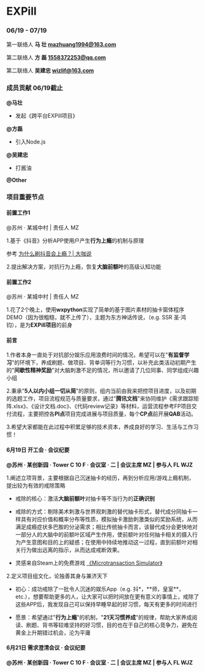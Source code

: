 # EXPill

### 06/19 - 07/19

第一联络人    **马   壮    mazhuang1994@163.com**

第二联络人    **方   磊    1558372253@qq.com**

第二联络人    **吴建忠   wizlif@163.com**   

### 成员贡献  06/19截止

**@马壮**

- 发起《跨平台EXPill项目》

**@方磊**

- 引入Node.js

**@吴建忠**

- 打酱油

**@Other**

### 项目重要节点

#### 前置工作1

@苏州 · 某城中村 | 责任人 MZ

1.基于《抖音》分析APP使用户产生**行为上瘾**的机制与原理

参考 [为什么刷抖音会上瘾？| 大咖说](https://mp.weixin.qq.com/s/9IX7GLtwHh7MPP2nEeeTAw)

2.提出解决方案，对抗行为上瘾，恢复**大脑前额叶**的高级认知功能

#### 前置工作2

@苏州 · 某城中村 | 责任人 MZ

1.花了2个晚上，使用**wxpython**实现了简单的基于图片素材的抽卡窗体程序DEMO（因为很粗糙，就不上传了），主题为东方神话传说，（e.g. SSR 圣·鸿钧），是为**EXPill项目**的前身

#### 前言

1.作者本身一直处于对抗部分娱乐应用浪费时间的情况，希望可以在"**有监督学习**"的环境下，养成刷题、做项目、背单词等行为习惯，以补充此类活动初期产生的"**间歇性精神奖励**"对大脑刺激不足的情况，所以邀请了几位同事、同学组成兴趣小组

2.秉承"**5人以内小组一切从简**"的原则，组内当前由我来把控项目进度，以及初期的选题工作，项目流程规范与质量要求，通过"**腾讯文档**"来协同维护《需求跟踪矩阵.xlsx》、《设计文档.doc》、《代码review记录》等材料，运营流程参考FP项目交付流程，主要把控各**PI点**项目完成进展与项目质量，每个**CP点**前开展**QAB**活动。

3.希望大家都能在此过程中积累足够的技术资本，养成良好的学习、生活与工作习惯！

#### 6月19日    开工会 · 会议纪要

**@苏州 · 某创新园 · Tower C 10 F · 会议室 · 二 | 会议主席 MZ | 参与人 FL WJZ**

1.阐述立项背景，主要根据自己沉迷抽卡的经历，再到分析应用/游戏上瘾机制，提出较为有效的戒除策略

- 戒除的核心：激活**大脑前额叶**对抽卡等不当行为的**正确识别**

- 戒除的方式：剔除美术刺激与世界观刺激的替代抽卡形式，替代成分同抽卡一样具有对应价值和概率分布等性质，模拟抽卡激励刺激类似的奖励系统，从而满足成瘾症状多巴胺的分泌需求；相比传统抽卡而言，该替代成分会更快地对一部分人的大脑中的前额叶区域产生作用，使前额叶对任何抽卡相关的摄入行为产生意图和目的上的疑惑；在使用中持续地推动这一过程，直到前额叶对相关行为做出远离的指示，从而达成戒断效果。

- 灵感来自Steam上的免费游戏 [《Microtransaction Simulator》](https://store.steampowered.com/app/689090/Microtransaction_Simulator/)

2.定义项目组文化，论独善其身与兼济天下

- 初心：成功戒除了一批令人沉迷的娱乐App（e.g. 抖*，\*\*师，皇室\*\*，etc.），想要帮助更多的人，让大家可以把时间放在更有意义的事情上，戒除了这些APP后，我发现自己可以保持早睡早起的好习惯，每天有更多的时间进行

- 愿景：希望通过"**行为上瘾**"的机制，"**21天习惯养成**"的规律，帮助大家养成阅读、刷题、背书等较难坚持的好习惯，目的也在于自己的核心竞争力，避免在黄金上升期错过机会，沦为平庸

#### 6月21日 需求澄清会议 · 会议纪要

**@苏州 · 某创新园 · Tower C 10 F · 会议室 · 二 | 会议主席 MZ | 参与人 FL WJZ**
